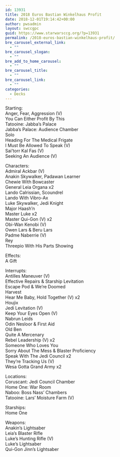 ```yaml
---
id: 13931
title: 2018 Euros Bastian Winkelhaus Profit
date: 2018-12-01T19:14:42+00:00
author: pwsadmin
layout: swccgpc
guid: https://www.starwarsccg.org/?p=13931
permalink: /2018-euros-bastian-winkelhaus-profit/
bre_carousel_external_link:
  - ""
bre_carousel_slogan:
  - ""
bre_add_to_home_carousel:
  - ""
bre_carousel_title:
  - ""
bre_carousel_link:
  - ""
categories:
  - Decks
---
```

Starting:  
Anger, Fear, Aggression (V)  
You Can Either Profit By This  
Tatooine: Jabba&#8217;s Palace  
Jabba&#8217;s Palace: Audience Chamber  
Solo  
Heading For The Medical Frigate  
I Must Be Allowed To Speak (V)  
Sai&#8217;torr Kal Fas (V)  
Seeking An Audience (V)

Characters:  
Admiral Ackbar (V)  
Anakin Skywalker, Padawan Learner  
Chewie With Bowcaster  
General Leia Organa x2  
Lando Calrissian, Scoundrel  
Lando With Vibro-Ax  
Luke Skywalker, Jedi Knight  
Major Haash&#8217;n  
Master Luke x2  
Master Qui-Gon (V) x2  
Obi-Wan Kenobi (V)  
Owen Lars & Beru Lars  
Padme Naberrie (V)  
Rey  
Threepio With His Parts Showing

Effects:  
A Gift

Interrupts:  
Antilles Maneuver (V)  
Effective Repairs & Starship Levitation  
Escape Pod & We&#8217;re Doomed  
Harvest  
Hear Me Baby, Hold Together (V) x2  
Houjix  
Jedi Levitation (V)  
Keep Your Eyes Open (V)  
Nabrun Leids  
Odin Nesloor & First Aid  
Old Ben  
Quite A Mercenary  
Rebel Leadership (V) x2  
Someone Who Loves You  
Sorry About The Mess & Blaster Proficiency  
Speak With The Jedi Council x2  
They&#8217;re Tracking Us (V)  
Wesa Gotta Grand Army x2

Locations:  
Coruscant: Jedi Council Chamber  
Home One: War Room  
Naboo: Boss Nass&#8217; Chambers  
Tatooine: Lars&#8217; Moisture Farm (V)

Starships:  
Home One

Weapons:  
Anakin&#8217;s Lightsaber  
Leia&#8217;s Blaster Rifle  
Luke&#8217;s Hunting Rifle (V)  
Luke&#8217;s Lightsaber  
Qui-Gon Jinn&#8217;s Lightsaber